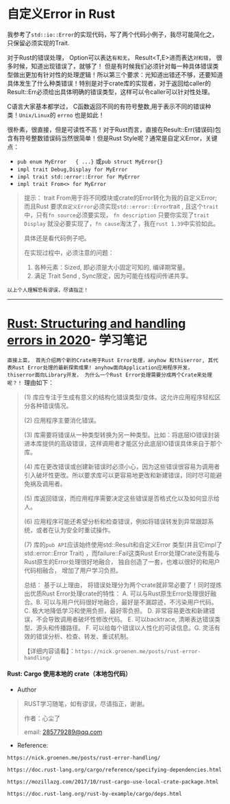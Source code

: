# 自定义Error in Rust

我参考了`std::io::Error`的实现代码，写了两个代码小例子，我尽可能简化之，只保留必须实现的Trait.

对于Rust的错误处理， Option<T>可以表达`有和无`， Result<T,E>进而表达`对和错`， 很多时候，知道出现错误了，就够了！ 但是有时候我们必须针对每一种具体错误类型做出更加有针对性的处理逻辑！所以第三个要求：光知道出错还不够，还要知道具体发生了什么种类错误！特别是对于crate库的实现者，对于返回给caller的Result::Err必须给出具体明确的错误类型，这样可以令caller可以针对性处理。

C语言大家基本都学过， C函数返回不同的有符号整数,用于表示不同的错误种类！`Unix/Linux`的 `errno` 也是如此！

很朴素，很直接，但是可读性不高！对于Rust而言，直接在Result::Err(错误码)包含有符号整数错误码当然很简单！但是Rust Style呢？通常是自定义Error，关键点：

* `pub enum MyError   { ...}` 或`pub struct MyError{}`
* `impl trait Debug,Display for MyError`
* `impl trait std::error::Error for MyError`
* `impl trait From<> for MyError`

> 提示： trait From用于将不同模块或crate的Error转化为我的自定义Error; 而且Rust 要求`自定义Error`必须实现`std::error::Error`trait , 且这个`trait` 中，只有`fn source`必须要实现， `fn description`  只要你实现了`trait Display` 就没必要实现了，`fn cause`淘汰了，我在`rust 1.39`中实验如此。
>
> 具体还是看代码例子吧。
>
> 在实现过程中，必须注意的问题：
>
> 1. 各种元素：Sized, 即必须是大小固定可知的, 编译期常量。
> 2. 满足 Trait Send , Sync限定，因为可能在线程间传递共享。
>

`以上个人理解恐有谬误，尽请指正！`

------

#    [Rust: Structuring and handling errors in 2020](https://nick.groenen.me/posts/rust-error-handling/)-	学习笔记						

`直接上菜， 首先介绍两个新的Crate用于Rust Error处理，anyhow 和thiserror, 其代表Rust Error处理的最新探索成果! anyhow面向Application应用程序开发， thiserror面向Library开发， 为什么一个Rust Error处理需要分成两个Crate来处理呢？！` 理由如下：

> (1) 库应专注于生成有意义的结构化错误类型/变体。这允许应用程序轻松区分各种错误情况。
>
> (2) 应用程序主要消化错误。
>
> (3) 库需要将错误从一种类型转换为另一种类型。比如：将底层IO错误封装进本库提供的高级错误，这样调用者才能区分此底层IO错误具体来自于那个库。
>
> (4) 库在更改错误或创建新错误时必须小心，因为这些错误很容易为调用者引入破坏性更改。所以要求库可以更容易地更改和新建错误，同时尽可能避免祸及调用者。
>
> (5) 库返回错误，而应用程序需要决定这些错误是否格式化以及如何显示给人。
>
> (6) 应用程序可能还希望分析和检查错误，例如将错误转发到异常跟踪系统，或者在认为安全时重试操作。
>
> (7) 库的`pub API`应该始终使用std::Result和自定义Error 类型(并且它impl了std::error::Error Trait) ，而failure::Fail这类Rust Error处理Crate没有能与Rust原生的Error处理很好地融合， 独自创造了一套，也难以很好的和用户代码相融合， 增加了用户学习负担。
>
> 总结： 基于以上理由， 将错误处理分为两个crate就非常必要了！同时提炼出优质Rust Error处理crate的特性： A. 可以与Rust原生Error处理很好融合。B. 可以与用户代码很好地融合，最好是不漏踪迹，不污染用户代码。 C. 极大地降低学习和使用负担，最好零负担。 D. 非常容易更改和新建错误，不会导致调用者破坏性修改代码。 E. 可以backtrace, 清晰表达错误类型、源头和传播路径。 F.  可以给每个错误以人性化的可读信息。G. 灵活有效的错误分析、检查、转发、重试机制。
>
> 【详细内容请看】：`https://nick.groenen.me/posts/rust-error-handling/`



#### Rust: Cargo 使用本地的 crate（本地包代码）



- Author


> RUST学习随笔，如有谬误，尽请指正，谢谢。
>
> 作者：心尘了
>
> email: [285779289@qq.com](mailto:285779289@qq.com)



- Reference:

`https://nick.groenen.me/posts/rust-error-handling/`

`https://doc.rust-lang.org/cargo/reference/specifying-dependencies.html`

`https://mozillazg.com/2017/10/rust-cargo-use-local-crate-package.html`

`https://doc.rust-lang.org/rust-by-example/cargo/deps.html`